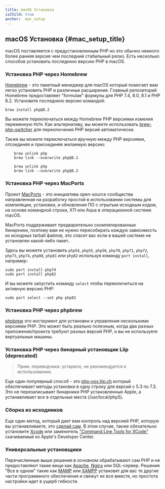 ```yaml
---
title: macOS Установка
isChild: true
anchor:  mac_setup
---
```


## macOS Установка {#mac_setup_title}

macOS поставляется с предустановленным PHP но это обычно немного более ранняя версия чем последний стабильный релиз.
Есть несколько способов установить последнюю версию PHP в macOS.

### Установка PHP через Homebrew

[Homebrew] - это пакетный менеджер для macOS который помогает вам легко установить PHP и различные расширения. Главный
репозиторий Homebrew предоставляет "formulae" формулы для PHP 7.4, 8.0, 8.1 и PHP 8.2. Установите
последнюю версию командой:

    brew install php@8.2

Вы можете переключаться между Homebrew PHP версиями изменяя переменную `PATH`. Как альтернативу, вы можете использовать
[brew-php-switcher][brew-php-switcher] для переключения PHP версий автоматически.

Также вы можете переключаться вручную между PHP версиями, отсоединяя и присоединяя желаемую версию:

```
    brew unlink php
    brew link --overwrite php@8.1
```

```
    brew unlink php
    brew link --overwrite php@8.2
```

### Установка PHP через MacPorts

Проект [MacPorts] - это инициатива open-source сообщества направленная на разработку
простой в использовании системы для компиляции, установки, и обновления ПО с отрытым исходным кодом,
на основе командной строки, X11 или Aqua в операционной системе macOS.

MacPorts поддерживает предварительно скомпилированные бинарники, поэтому вам не нужно пересобирать каждую
зависимость из исходных tarball файлов, это спасет вас если в вашей системе не установлен какой-либо пакет..

Здесь вы можете установить `php54`, `php55`, `php56`, `php70`, `php71`, `php72`, `php73`, `php74`, `php80`, `php81` или `php82`
используя команду `port install`, например:

    sudo port install php74
    sudo port install php82

И вы можете запустить команду `select` чтобы переключиться на активную версию PHP:

    sudo port select --set php php82

### Установка PHP через phpbrew

[phpbrew] это инструмент для установки и управления несколькими версиями PHP. Это может быть реально полезным, когда два
разных приложения/проекта требуют разных версий PHP, и вы не используете виртуальные машины.

### Установка PHP через бинарный установщик Liip (deprecated)

> Прим. переводчика: устарело, не рекомендуется к использованию.

Еще один популярный способ - это [php-osx.liip.ch] который обеспечивает методы установки в одну строку для версий с 5.3
по 7.3. Это не перезаписывает бинарники PHP установленные Apple, а устанавливает все в отдельные места (/usr/local/php5).

### Сборка из исходников

Еще один метод, который дает вам контроль над версией PHP, которую вы устанавливаете, это [сделай сам][mac-compile].
В этом случае, также обязательно установите [Xcode][xcode-gcc-substitution] или заменитель
["Command Line Tools for XCode"] скачиваемый из Apple's Developer Center.

### Универсальные установщики

Перечисленные выше решения в основном обрабатывают сам PHP и не предоставляют такие вещи как [Apache][apache],
[Nginx][nginx] или SQL-сервер. Решения "Все в одном" такие как [MAMP][mamp-downloads] или [XAMPP][xampp] установят для
вас те другие части  программного обеспечения и свяжут их все вместе, но простота настройки идет в ущерб гибкости.

[Homebrew]: https://brew.sh/
[MacPorts]: https://www.macports.org/install.php
[phpbrew]: https://github.com/phpbrew/phpbrew
[php-osx.liip.ch]: https://web.archive.org/web/20220505163210/https://php-osx.liip.ch/
[mac-compile]: https://www.php.net/install.macosx.compile
[xcode-gcc-substitution]: https://github.com/kennethreitz/osx-gcc-installer
["Command Line Tools for XCode"]: https://developer.apple.com/downloads
[apache]: https://httpd.apache.org/
[nginx]: https://www.nginx.com/
[mamp-downloads]: https://www.mamp.info/en/downloads/
[xampp]: https://www.apachefriends.org/
[brew-php-switcher]: https://github.com/philcook/brew-php-switcher
